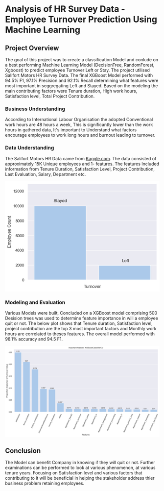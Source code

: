 
# Analysis of HR Survey Data - Employee Turnover Prediction Using Machine Learning

## Project Overview

The goal of this project was to create a classification Model and
conlude on a best performing Machine Learning Model (DecisionTree, RandomForest, Xgboost) to predict employee Turnover Left or Stay. The project utilised Salifort Motors HR
Survey Data. The final XGBoost Model performed with 94.5% F1, 97.1% Precision and 92.1% Recall determining what features were most important in seggregating Left and Stayed. Based on the modeling the main contributing factors were Tenure duration, High work hours, Satisfaction level, Total Project Contribution.


### Business Understanding 

According to International Labour Organisation the adopted Conventional work hours are 48 hours a week, This is significantly lower than the work hours in gathered data, It's important to Understand what factors encourage employees to work long hours and burnout leading to turnover.


### Data Understanding 

The Salifort Motors HR Data came from [Kaggle.com](https://www.kaggle.com/datasets/mfaisalqureshi/hr-analytics-and-job-prediction?select=HR_comma_sep.csv). The data consisted of approximately 15K Unique employees and 1- features. The features Included information from Tenure Duration, Satisfaction Level, Project Contribution, Last Evaluation, Salary, Department etc.

![Data Distribution](.//images/Split_turnover.png)


### Modeling and Evaluation 

Various Models were built, Concluded on a XGBoost model comprising 500 Desision trees was used to determine feature importance in will a employee quit or not. The below plot shows that Tenure duration, Satisfaction level, project contribution  are the top 3 most important factors and Monthly work hours are correlated to theses features.
The overall model performed with 98.1% accuracy and 94.5 F1.

![Important Features](.//images/output.png)


## Conclusion

The Model can benefit Company in knowing if they will quit or not. Further examinations can be performed to look  at various phenomenon, at various tenure years. Focusing on Satisfaction level and various factors that contributing to it will be beneficial in helping the stakeholder address thier business 
problem retaining employees.
